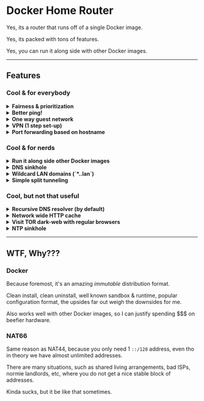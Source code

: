 # Docker Home Router

Yes, its a router that runs off of a single Docker image.

Yes, its packed with tons of features.

Yes, you can run it along side with other Docker images.

---

## Features

### Cool & for everybody

<details>
  <summary>
    <b>Fairness & prioritization</b>
  </summary>

Bandwidth is balanced on a (per-computer -> per-stream) basis.

Should help to alleviate any single computer from hogging the internet juice.

</details>

<details>
  <summary>
    <b>Better ping!</b>
  </summary>

As traffic approach maximum bandwidth, latency shoots up.

Thats why we do traffic shaping. :)

</details>

<details>
  <summary>
    <b>One way guest network</b>
  </summary>

You can talk to guests, guests can reply. Guest cannot initiate talks with you.

Pretty good to put all the untrusted stuff on the guest network.

</details>

<details>
  <summary>
    <b>VPN (1 step set-up)</b>
  </summary>

Just go to `http://<router-name>.lan:8888/` from (not your guest network) and BAM!

There are the QR codes you can scan on your phone, to add VPN profiles. (Need the official wireguard app).

You can add as many VPN profiles as you want!

</details>

<details>
  <summary>
    <b>Port forwarding based on hostname</b>
  </summary>

Yub, who cares about MAC addresses? Not us humans.

</details>

### Cool & for nerds

<details>
  <summary>
    <b>Run it along side other Docker images</b>
  </summary>

You can run this along other Docker images!

Need I say more?

</details>

<details>
  <summary>
    <b>DNS sinkhole</b>
  </summary>

All the outbound DNS traffic is redirected to a single server, your server.

Very cash money for running DNS based adblock, such as pihole, or adguardhome.

DOT is also blocked.

</details>

<details>
  <summary>
    <b>Wildcard LAN domains (`*.<hostname>.lan`)</b>
  </summary>

Suppose you have a computer called `<name>`. Most routers will let you use `<name>.lan` to visit `<name>`.

I go one step further. Everything under `*.<name>.lan` also goes to `<name>`.

Very useful for reverse proxies.

</details>

<details>
  <summary>
    <b>Simple split tunneling</b>
  </summary>

All you need to do is write down the IP ranges on the other side of your tunnel, the image will calculate to use non-overlapping local networks.

</details>

### Cool, but not that useful

<details>
  <summary>
    <b>Recursive DNS resolver (by default)</b>
  </summary>

If you are worried about your ISP fiddling with your DNS or something.

</details>

<details>
  <summary>
    <b>Network wide HTTP cache</b>
  </summary>

Not very useful these days, tbh, but kinda cool.

</details>

<details>
  <summary>
    <b>Visit TOR dark-web with regular browsers</b>
  </summary>

Visit `.onion` websites without having to setup TOR.

Disclaimer: This is purely for convenience / fun, not privacy.

Only works on non-🍎 devices because 🍎 locked this feature behind a VPN profile.

</details>

<details>
  <summary>
    <b>NTP sinkhole</b>
  </summary>

Force all your local devices to be in sync with your router's clock (and each other).

</details>

---

## WTF, Why???

### Docker

Because foremost, it's an amazing _immutable_ distribution format.

Clean install, clean uninstall, well known sandbox & runtime, popular configuration format, the upsides far out weigh the downsides for me.

Also works well with other Docker images, so I can justify spending $$$ on beefier hardware.

### NAT66

Same reason as NAT44, because you only need 1 `::/128` address, even tho in theory we have almost unlimited addresses.

There are many situations, such as shared living arrangements, bad ISPs, normie landlords, etc, where you do not get a nice stable block of addresses.

Kinda sucks, but it be like that sometimes.
